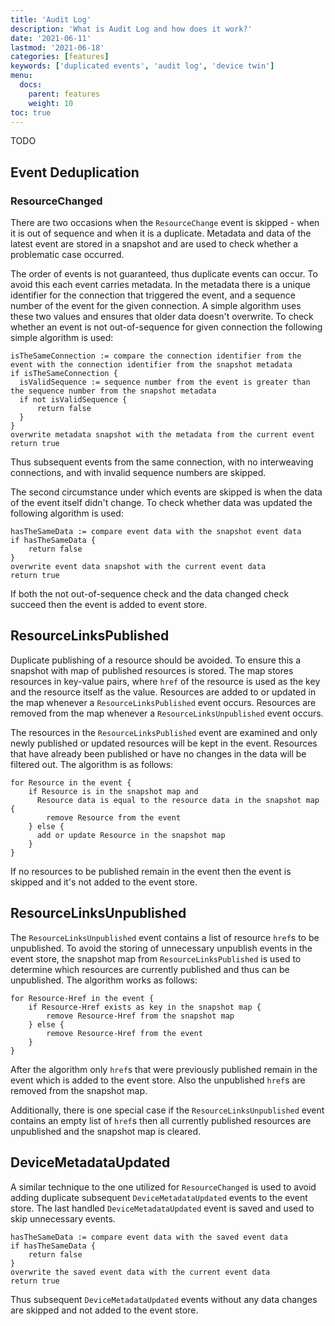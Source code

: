 ```yaml
---
title: 'Audit Log'
description: 'What is Audit Log and how does it work?'
date: '2021-06-11'
lastmod: '2021-06-18'
categories: [features]
keywords: ['duplicated events', 'audit log', 'device twin']
menu:
  docs:
    parent: features
    weight: 10
toc: true
---
```


TODO

## Event Deduplication

### ResourceChanged

There are two occasions when the `ResourceChange` event is skipped - when it is out of sequence and when it is a duplicate. Metadata and data of the latest event are stored in a snapshot and are used to check whether a problematic case occurred.

The order of events is not guaranteed, thus duplicate events can occur. To avoid this each event carries metadata. In the metadata there is a unique identifier for the connection that triggered the event, and a sequence number of the event for the given connection. A simple algorithm uses these two values and ensures that older data doesn't overwrite. To check whether an event is not out-of-sequence for given connection the following simple algorithm is used:

```pseudocode
isTheSameConnection := compare the connection identifier from the event with the connection identifier from the snapshot metadata
if isTheSameConnection {
  isValidSequence := sequence number from the event is greater than the sequence number from the snapshot metadata
  if not isValidSequence {
      return false
  }
}
overwrite metadata snapshot with the metadata from the current event
return true
```

Thus subsequent events from the same connection, with no interweaving connections, and with invalid sequence numbers are skipped.

The second circumstance under which events are skipped is when the data of the event itself didn't change. To check whether data was updated the following algorithm is used:

```pseudocode
hasTheSameData := compare event data with the snapshot event data
if hasTheSameData {
    return false
}
overwrite event data snapshot with the current event data
return true
```

If both the not out-of-sequence check and the data changed check succeed then the event is added to event store.

## ResourceLinksPublished

Duplicate publishing of a resource should be avoided. To ensure this a snapshot with map of published resources is stored. The map stores resources in key-value pairs, where `href` of the resource is used as the key and the resource itself as the value. Resources are added to or updated in the map whenever a `ResourceLinksPublished` event occurs. Resources are removed from the map whenever a `ResourceLinksUnpublished` event occurs.

The resources in the `ResourceLinksPublished` event are examined and only newly published or updated resources will be kept in the event. Resources that have already been published or have no changes in the data will be filtered out. The algorithm is as follows:

```pseudocode
for Resource in the event {
    if Resource is in the snapshot map and
      Resource data is equal to the resource data in the snapshot map {
        remove Resource from the event
    } else {
      add or update Resource in the snapshot map
    }
}
```

If no resources to be published remain in the event then the event is skipped and it's not added to the event store.

## ResourceLinksUnpublished

The `ResourceLinksUnpublished` event contains a list of resource `href`s to be unpublished. To avoid the storing of unnecessary unpublish events in the event store, the snapshot map from `ResourceLinksPublished` is used to determine which resources are currently published and thus can be unpublished. The algorithm works as follows:

```pseudocode
for Resource-Href in the event {
    if Resource-Href exists as key in the snapshot map {
        remove Resource-Href from the snapshot map
    } else {
        remove Resource-Href from the event
    }
}
```

After the algorithm only `href`s that were previously published remain in the event which is added to the event store. Also the unpublished `href`s are removed from the snapshot map.

Additionally, there is one special case if the `ResourceLinksUnpublished` event contains an empty list of `href`s then all currently published resources are unpublished and the snapshot map is cleared.

## DeviceMetadataUpdated

A similar technique to the one utilized for `ResourceChanged` is used to avoid adding duplicate subsequent `DeviceMetadataUpdated` events to the event store. The last handled `DeviceMetadataUpdated` event is saved and used to skip unnecessary events.

```pseudocode
hasTheSameData := compare event data with the saved event data
if hasTheSameData {
    return false
}
overwrite the saved event data with the current event data
return true
```

Thus subsequent `DeviceMetadataUpdated` events without any data changes are skipped and not added to the event store.
